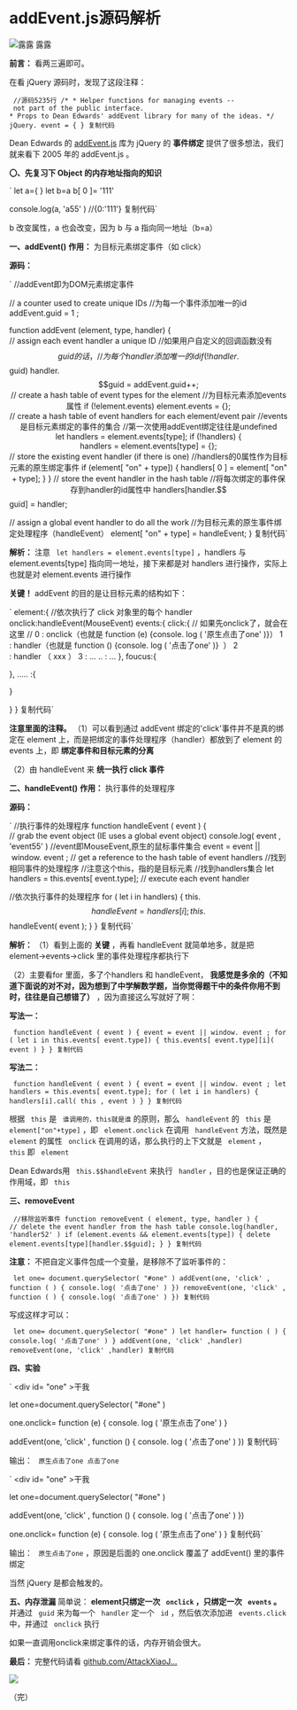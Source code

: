 # addEvent.js源码解析 #

![露露](https://user-gold-cdn.xitu.io/2019/6/5/16b252ca49eec58e?imageView2/0/w/1280/h/960/ignore-error/1) 露露

**前言：**
看两三遍即可。

在看 jQuery 源码时，发现了这段注释：

` //源码5235行
/*
* Helper functions for managing events -- not part of the public interface.
* Props to Dean Edwards' addEvent library for many of the ideas.
*/
jQuery. event = { }
复制代码`

Dean Edwards 的 [addEvent.js]( https://link.juejin.im?target=http%3A%2F%2Fdean.edwards.name%2Fweblog%2F2005%2F10%2Fadd-event%2F ) 库为 jQuery 的 **事件绑定** 提供了很多想法，我们就来看下 2005 年的 addEvent.js 。

**〇、先复习下 Object 的内存地址指向的知识**

` let a={ }
let b=a
b[ 0 ]= '111'

console.log(a, 'a55' ) //{0:'111'}
复制代码`

b 改变属性，a 也会改变，因为 b 与 a 指向同一地址（b=a）

**一、addEvent()**
**作用：**
为目标元素绑定事件（如 click）

**源码：**

` //addEvent即为DOM元素绑定事件

// a counter used to create unique IDs
//为每一个事件添加唯一的id
addEvent.guid = 1 ;

function addEvent (element, type, handler) {
// assign each event handler a unique ID
//如果用户自定义的回调函数没有$$guid的话，
//为每个handler添加唯一的id
if (!handler.$$guid) handler.$$guid = addEvent.guid++;
// create a hash table of event types for the element
//为目标元素添加events属性
if (!element.events) element.events = {};
// create a hash table of event handlers for each element/event pair
//events是目标元素绑定的事件的集合
//第一次使用addEvent绑定往往是undefined
let handlers = element.events[type];
if (!handlers) {
handlers = element.events[type] = {};
// store the existing event handler (if there is one)
//handlers的0属性作为目标元素的原生绑定事件
if (element[ "on" + type]) {
handlers[ 0 ] = element[ "on" + type];
}
}
// store the event handler in the hash table
//将每次绑定的事件保存到handler的id属性中
handlers[handler.$$guid] = handler;

// assign a global event handler to do all the work
//为目标元素的原生事件绑定处理程序（handleEvent）
element[ "on" + type] = handleEvent;
}
复制代码`

**解析：**
注意 ` let handlers = element.events[type]` ，handlers 与 element.events[type] 指向同一地址，接下来都是对 handlers 进行操作，实际上也就是对 element.events 进行操作

**关键！**
addEvent 的目的是让目标元素的结构如下：

` element:{
//依次执行了 click 对象里的每个 handler
onclick:handleEvent(MouseEvent)
events:{
click:{
// 如果先onclick了，就会在这里
// 0 : onclick（也就是 function (e) {console. log ( '原生点击了one' )}）
1 : handler（也就是 function () {console. log ( '点击了one' )}  ）
2 : handler （ xxx ）
3 : ...
.. : ...
},
foucus:{

},
..... :{

}

}
}
复制代码`

**注意里面的注释。**
（1）可以看到通过 addEvent 绑定的'click'事件并不是真的绑定在 element 上，而是把绑定的事件处理程序（handler）都放到了 element 的 events 上，即 **绑定事件和目标元素的分离**

（2）由 handleEvent 来 **统一执行 click 事件**

**二、handleEvent()**
**作用：**
执行事件的处理程序

**源码：**

` //执行事件的处理程序
function handleEvent ( event ) {
// grab the event object (IE uses a global event object)
console.log( event , 'event55' )
//event即MouseEvent,原生的鼠标事件集合
event = event || window. event ;
// get a reference to the hash table of event handlers
//找到相同事件的处理程序
//注意这个this，指的是目标元素
//找到handlers集合
let handlers = this.events[ event.type];
// execute each event handler

//依次执行事件的处理程序
for ( let i in handlers) {
this.$$handleEvent = handlers[i];
this.$$handleEvent( event );
}
}
复制代码`

**解析：**
（1）看到上面的 **关键** ，再看 handleEvent 就简单地多，就是把 element->events->click 里的事件处理程序都执行下

（2）主要看for 里面，多了个handlers 和 handleEvent， **我感觉是多余的（不知道下面说的对不对，因为想到了中学解数学题，当你觉得题干中的条件你用不到时，往往是自己想错了）** ，因为直接这么写就好了啊：

**写法一：**

` function handleEvent ( event ) {
event = event || window. event ;
for ( let i in this.events[ event.type]) {
this.events[ event.type][i]( event )
}
}
复制代码`

**写法二：**

` function handleEvent ( event ) {
event = event || window. event ;
let handlers = this.events[ event.type];
for ( let i in handlers) {
handlers[i].call( this , event )
}
}
复制代码`

根据 ` this` 是 ` 谁调用的，this就是谁` 的原则，那么 ` handleEvent` 的 ` this` 是 ` element["on"+type]` ，即 ` element.onclick` 在调用 ` handleEvent` 方法，既然是 ` element` 的属性 ` onclick` 在调用的话，那么执行的上下文就是 ` element` ， ` this` 即 ` element`

Dean Edwards用 ` this.$$handleEvent` 来执行 ` handler` ，目的也是保证正确的作用域，即 ` this`

**三、removeEvent**

` //移除监听事件
function removeEvent ( element, type, handler ) {
// delete the event handler from the hash table
console.log(handler, 'handler52' )
if (element.events && element.events[type]) {
delete element.events[type][handler.$$guid];
}
}
复制代码`

**注意：** 不把自定义事件包成一个变量，是移除不了监听事件的：

` let one= document.querySelector( "#one" )
addEvent(one, 'click' , function ( ) {
console.log( '点击了one' )
})
removeEvent(one, 'click' , function ( ) {
console.log( '点击了one' )
})
复制代码`

写成这样才可以：

` let one= document.querySelector( "#one" )
let handler= function ( ) {
console.log( '点击了one' )
}
addEvent(one, 'click' ,handler)
removeEvent(one, 'click' ,handler)
复制代码`

**四、实验**

` <div id= "one" >干我</div>

let one=document.querySelector( "#one" )

one.onclick= function (e) {
console. log ( '原生点击了one' )
}

addEvent(one, 'click' , function () {
console. log ( '点击了one' )
})
复制代码`

输出： ` 原生点击了one 点击了one`

` <div id= "one" >干我</div>

let one=document.querySelector( "#one" )

addEvent(one, 'click' , function () {
console. log ( '点击了one' )
})

one.onclick= function (e) {
console. log ( '原生点击了one' )
}
复制代码`

输出： ` 原生点击了one` ，原因是后面的 one.onclick 覆盖了 addEvent() 里的事件绑定

当然 jQuery 是都会触发的。

**五、内存泄漏**
简单说：
**element只绑定一次 ` onclick` ，只绑定一次 ` events` 。**
并通过 ` guid` 来为每一个 ` handler` 定一个 ` id` ，然后依次添加进 ` events.click` 中，并通过 ` onclick` 执行

如果一直调用onclick来绑定事件的话，内存开销会很大。

**最后：**
完整代码请看 [github.com/AttackXiaoJ…]( https://link.juejin.im?target=https%3A%2F%2Fgithub.com%2FAttackXiaoJinJin%2FjQueryExplain%2Fblob%2Fmaster%2FaddEvent.js.html )

![](https://user-gold-cdn.xitu.io/2019/6/3/16b1cc0686322d7c?imageView2/0/w/1280/h/960/ignore-error/1)

（完）